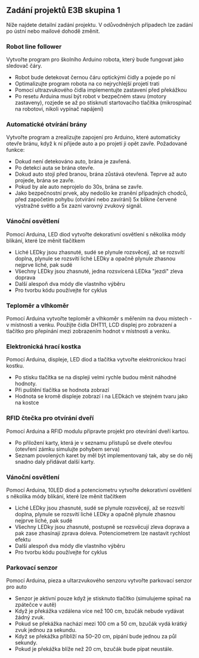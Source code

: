 ## Zadání projektů E3B skupina 1

Níže najdete detailní zadání projektu. V odůvodněných případech lze zadání po ústní nebo mailové dohodě změnit. 

### Robot line follower

Vytvořte program pro školního Arduino robota, který bude fungovat jako sledovač čáry.
- Robot bude detekovat černou čáru optickými čidly a pojede po ní
- Optimalizujte program robota na co nejrychlejší projetí trati
- Pomocí ultrazvukového čidla implementujte zastavení před překážkou
- Po resetu Arduina musí být robot v bezpečném stavu (motory zastaveny), rozjede se až po stisknutí startovacího tlačítka (mikrospínač na robotovi, nikoli vypínač napájení)

### Automatické otvírání brány

Vytvořte program a zrealizujte zapojení pro Arduino, které automaticky otevře bránu, když k ní přijede auto a po projetí ji opět zavře. Požadované funkce:
- Dokud není detekováno auto, brána je zavřená.
- Po detekci auta se brána otevře.
- Dokud auto stojí před branou, brána zůstává otevřená. Teprve až auto projede, brána se zavře.
- Pokud by ale auto neprojelo do 30s, brána se zavře.
- Jako bezpečnostní prvek, aby nedošlo ke zranění případných chodců, před započetím pohybu (otvírání nebo zavírání) 5x blikne červené výstražné světlo a 5x zazní varovný zvukový signál.

### Vánoční osvětlení

Pomocí Arduina, LED diod vytvořte dekorativní osvětlení s několika módy blikání, které lze měnit tlačítkem
- Liché LEDky jsou zhasnuté, sudé se plynule rozsvěcejí, až se rozsvítí doplna, plynule se rozsvítí liché LEDky  a opačně plynule zhasnou nejprve liché, pak sudé
- Všechny LEDky jsou zhasnuté, jedna rozsvícená LEDka "jezdí" zleva doprava
- Další alespoň dva módy dle vlastního výběru
- Pro tvorbu kódu používejte for cyklus

### Teploměr a vlhkoměr

Pomocí Arduina vytvořte teploměr a vlhkoměr s měřením na dvou místech - v místnosti a venku. 
Použijte čidla DHT11, LCD displej pro zobrazení a tlačítko pro přepínání mezi zobrazením hodnot v místnosti a venku.

### Elektronická hrací kostka

Pomocí Arduina, displeje, LED diod a  tlačítka vytvořte elektronickou hrací kostku.
- Po stisku tlačítka se na displeji velmi rychle budou měnit náhodné hodnoty. 
- Při puštění tlačítka se hodnota zobrazí
- Hodnota se kromě displeje zobrazí i na LEDkách ve stejném tvaru jako na kostce

### RFID čtečka pro otvírání dveří

Pomocí Arduina a RFID modulu připravte projekt pro otevírání dveří kartou. 
- Po přiložení karty, která je v seznamu přístupů se dveře otevřou (otevření zámku simulujte pohybem serva)
- Seznam povolených karet by měl být implementovaný tak, aby se do něj snadno daly přidávat další karty.

### Vánoční osvětlení

Pomocí Arduina, 10LED diod a potenciometru vytvořte dekorativní osvětlení s několika módy blikání, které lze měnit tlačítkem
- Liché LEDky jsou zhasnuté, sudé se plynule rozsvěcejí, až se rozsvítí doplna, plynule se rozsvítí liché LEDky  a opačně plynule zhasnou nejprve liché, pak sudé
- Všechny LEDky jsou zhasnuté, postupně se rozsvěcují zleva doprava a pak zase zhasínají zprava doleva. Potenciometrem lze nastavit rychlost efektu
- Další alespoň dva módy dle vlastního výběru
- Pro tvorbu kódu používejte for cyklus

### Parkovací senzor

Pomocí Arduina, pieza a ultarzvukového senzoru vytvořte parkovací senzor pro auto
- Senzor je aktivní pouze když je stisknuto tlačítko (simulujeme spínač na zpátečce v autě)
- Když je překážka vzdálena více než 100 cm, bzučák nebude vydávat žádný zvuk.
- Pokud se překážka nachází mezi 100 cm a 50 cm, bzučák vydá krátký zvuk jednou za sekundu.
- Když se překážka přiblíží na 50–20 cm, pípání bude jednou za půl sekundy.
- Pokud je překážka blíže než 20 cm, bzučák bude pípat neustále.


